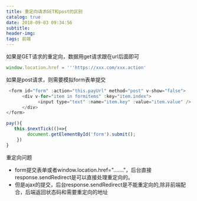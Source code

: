 ```yaml
---
title: 重定向请求GET和post的区别
catalog: true
date: 2018-09-03 09:34:56
subtitle:
header-img:
tags: 前端
---
```


如果是GET请求的重定向，数据用get请求跟在url后面即可
```javascript
window.location.href = '''https://xxx.com/xxx.action' 
```
如果是post请求，则需要模拟form表单提交
```javascript
 <form id="form" :action="this.payUrl" method="post" v-show="false">
      <div v-for="item in formitems" :key="item.index">
            <input type="text" :name="item.key" :value="item.value" />
      </div>
</form>

pay(){  
   this.$nextTick(()=>{
        document.getElementById('form').submit();  
    })
}

```

重定向问题
- form提交表单或者window.location.href="......."，后台直接response.sendRedirect是可以直接处理重定向的。
- 但是ajax的提交，后台response.sendRedirect是不能重定向的,除非前端配合，后端返回状态码和需要重定向的地址


